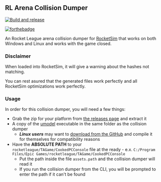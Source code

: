 ## RL Arena Collision Dumper

[![Build and release](https://github.com/VirxEC/rl_arena_collision_dumper/actions/workflows/main.yml/badge.svg)](https://github.com/VirxEC/rl_arena_collision_dumper/actions/workflows/main.yml)

[![forthebadge](https://forthebadge.com/images/badges/made-with-rust.svg)](https://forthebadge.com)

An Rocket League arena collision dumper for [RocketSim](https://github.com/ZealanL/RocketSim) that works on both Windows and Linux and works with the game closed.

### Disclaimer

When loaded into RocketSim, it will give a warning about the hashes not matching.

You can rest asured that the generated files work perfectly and all RocketSim optimizations work perfectly.

### Usage

In order for this collision dumper, you will need a few things:

- Grab the zip for your platform from [the releases page](https://github.com/VirxEC/rl_arena_collision_dumper/releases) and extract it
- A copy of the [umodel](https://www.gildor.org/en/projects/umodel) executable in the same folder as the collision dumper
  - ***Linux users*** may want to [download from the GitHub](https://github.com/gildor2/UEViewer#building-the-source-code) and compile it for themselves for compatibility reasons
- Have the **ABSOLUTE PATH** to your `rocketleague/TAGame/CookedPCConsole` file at the ready - e.x. `C:/Program Files/Epic Games/rocketleague/TAGame/CookedPCConsole`
  - Put the path inside the file `assets.path` and the collision dumper will read it
  - If you run the collision dumper from the CLI, you will be prompted to enter the path if it can't be found
